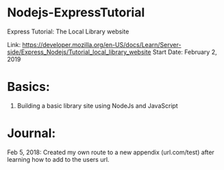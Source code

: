 # Nodejs-ExpressTutorial
Express Tutorial: The Local Library website



Link: https://developer.mozilla.org/en-US/docs/Learn/Server-side/Express_Nodejs/Tutorial_local_library_website
Start Date: February 2, 2019

# Basics:
1. Building a basic library site using NodeJs and JavaScript

# Journal:
Feb 5, 2018: Created my own route to a new appendix (url.com/test) after learning how to add to the users url. 
